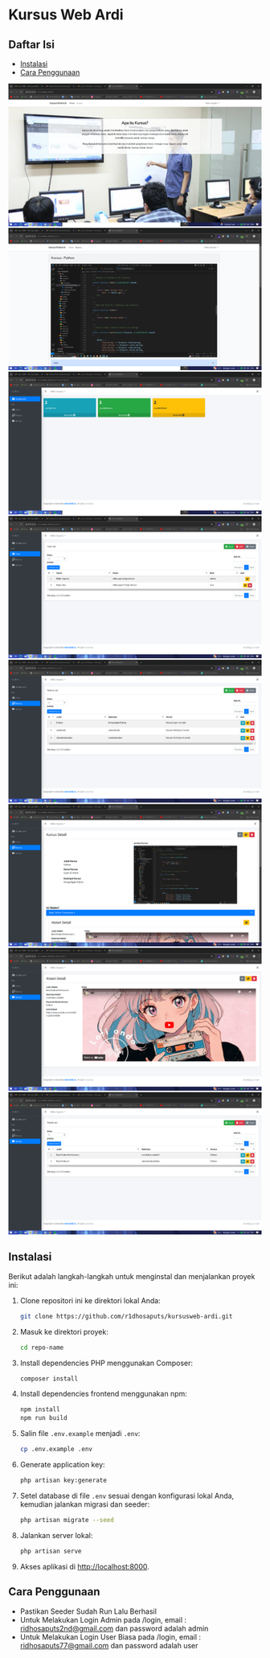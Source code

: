 # Kursus Web Ardi

## Daftar Isi

-   [Instalasi](#instalasi)
-   [Cara Penggunaan](#cara-penggunaan)

![](./ss_project/gambar1.png)
<br>
![](./ss_project/gambar2.png)
<br>
![](./ss_project/gambar3.png)
<br>
![](./ss_project/gambar4.png)
<br>
![](./ss_project/gambar5.png)
<br>
![](./ss_project/gambar6.png)
<br>
![](./ss_project/gambar7.png)
<br>
![](./ss_project/gambar8.png)

## Instalasi

Berikut adalah langkah-langkah untuk menginstal dan menjalankan proyek ini:

1. Clone repositori ini ke direktori lokal Anda:

    ```bash
    git clone https://github.com/r1dhosaputs/kursusweb-ardi.git
    ```

2. Masuk ke direktori proyek:

    ```bash
    cd repo-name
    ```

3. Install dependencies PHP menggunakan Composer:

    ```bash
    composer install
    ```

4. Install dependencies frontend menggunakan npm:

    ```bash
    npm install
    npm run build
    ```

5. Salin file `.env.example` menjadi `.env`:

    ```bash
    cp .env.example .env
    ```

6. Generate application key:

    ```bash
    php artisan key:generate
    ```

7. Setel database di file `.env` sesuai dengan konfigurasi lokal Anda, kemudian jalankan migrasi dan seeder:

    ```bash
    php artisan migrate --seed
    ```

8. Jalankan server lokal:

    ```bash
    php artisan serve
    ```

9. Akses aplikasi di [http://localhost:8000](http://localhost:8000).

## Cara Penggunaan

- Pastikan Seeder Sudah Run Lalu Berhasil
- Untuk Melakukan Login Admin pada /login, email : ridhosaputs2nd@gmail.com dan password adalah admin
- Untuk Melakukan Login User Biasa pada /login, email : ridhosaputs77@gmail.com dan password adalah user
